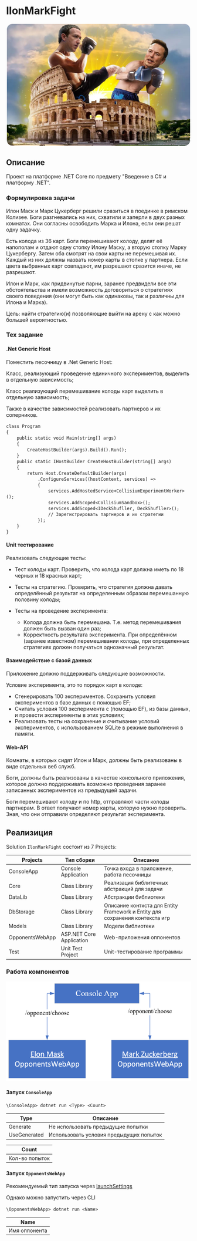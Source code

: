 # IlonMarkFight

<div id="header" align="center" style="border-radius: 15px; overflow: hidden;">
  <img src="docs/fight.jpg" width="500" style="border-radius: 15px;" />
</div>

## Описание

Проект на платформе .NET Core по предмету "Введение в C# и платформу .NET".

### Формулировка задачи

Илон Маск и Марк Цукерберг решили сразиться в поединке в римском Колизее. Боги разгневались на них, схватили и заперли в
двух разных комнатах. Они согласны освободить Марка и Илона, если они решат одну задачку.

Есть колода из 36 карт. Боги перемешивают колоду, делят её напополам и отдают одну стопку Илону Маску, а вторую стопку
Марку Цукербергу. Затем оба смотрят на свои карты не перемешивая их. Каждый из них должны назвать номер карты в стопке у
партнера. Если цвета выбранных карт совпадают, им разрешают сразится иначе, не разрешают.

Илон и Марк, как придвинутые парни, заранее предвидели все эти обстоятельства и имели возможность договориться о
стратегиях своего поведения (они могут быть как одинаковы, так и различны для Илона и Марка).

Цель: найти стратегию(и) позволяющие выйти на арену с как можно большей вероятностью.

### Тех задание

#### .Net Generic Host

Поместить песочницу в .Net Generic Host:

Класс, реализующий проведение единичного экспериментов, выделить в отдельную зависимость;

Класс реализующий перемешивание колоды карт выделить в отдельную зависимость;

Также в качестве зависимостей реализовать партнеров и их соперников.

```
class Program
{
    public static void Main(string[] args)
    {
        CreateHostBuilder(args).Build().Run();
    }
    public static IHostBuilder CreateHostBuilder(string[] args)        	
    {
        return Host.CreateDefaultBuilder(args)
            .ConfigureServices((hostContext, services) =>
            {
                services.AddHostedService<CollisiumExperimentWorker>();
                services.AddScoped<CollisiumSandbox>();
                services.AddScoped<IDeckShufller, DeckShufller>();
                // Зарегистрировать партнеров и их стратегии
            });
    }
}
```

#### Unit тестирование

Реализовать следующие тесты:

- Тест колоды карт. Проверить, что колода карт должна иметь по 18 черных и 18 красных карт;

- Тесты на стратегию. Проверить, что стратегия должна давать определённый результат на определенным образом перемешанную
  половину колоды;

- Тесты на проведение эксперимента:
    - Колода должна быть перемешана. Т.е. метод перемешивания должен быть вызван один раз;
    - Корректность результата эксперимента. При определённом (заранее известном) перемешивании колоды, при определенных
      стратегиях должен получаться однозначный результат.

#### Взаимодействие с базой данных

Приложение должно поддерживать следующие возможности.

Условие эксперимента, это то порядок карт в колоде:

- Сгенерировать 100 экспериментов. Сохранить условия экспериментов в базе данных с помощью EF;
- Считать условия 100 эксперимента с (помощью EF), из базы данных, и провести эксперименты в этих условиях;
- Реализовать тесты на сохранение и считывание условий экспериментов, с использованием SQLite в режиме выполнения в
  памяти.

#### Web-API

Комнаты, в которых сидят Илон и Марк, должны быть реализованы в виде отдельных веб служб.

Боги, должны быть реализованы в качестве консольного приложения, которое должно поддерживать возможно проведения заранее
записанных экспериментов из предыдущей задачи.

Боги перемешивают колоду и по http, отправляют части колоды партнерам. В ответ получают номер карты, которую нужно
проверить. Зная, что они отправили определяют результат эксперимента.

## Реализиция

Solution `IlonMarkFight` состоит из 7 Projects:

| Projects        | Тип сборки               | Описание                                                                     |
|-----------------|--------------------------|------------------------------------------------------------------------------|
| ConsoleApp      | Console Application      | Точка входа в приложение, работа песочницы                                   |
| Core            | Class Library            | Реализация библитечных абстракций для задачи                                 |
| DataLib         | Class Library            | Абстракции библиотеки                                                        |
| DbStorage       | Class Library            | Описание конткста для Entity Framework и Entity для сохранения контекста игр |
| Models          | Class Library            | Модели библиотеки                                                            |
| OpponentsWebApp | ASP.NET Core Application | Web-приложения оппонентов                                                    |    
| Test            | Unit Test Project        | Unit-тестирование программы                                                  |    

### Работа компонентов

![](/docs/scheme.png)

#### Запуск ``ConsoleApp``

```\ConsoleApp> dotnet run <Type> <Count>```

| Type         | Описание                                |  
|--------------|-----------------------------------------| 
| Generate     | Не использовать предыдущие попытки      |  
| UseGenerated | Использовать условия предыдущих попыток |  

| Count          | 
|----------------| 
| Кол-во попыток |  

#### Запуск ``OpponentsWebApp``

Рекомендуемый тип запуска через [launchSettings](OpponentsWebApp/Properties/launchSettings.json)

Однако можно запустить через CLI

```\OpponentsWebApp> dotnet run <Name>```

| Name          | 
|---------------| 
| Имя оппонента |  
